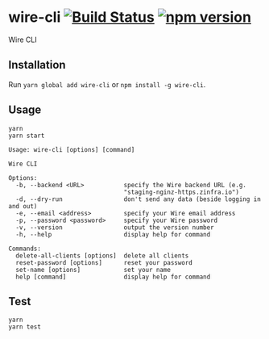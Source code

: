 # wire-cli [![Build Status](https://github.com/ffflorian/wire-cli/workflows/Build/badge.svg)](https://github.com/ffflorian/wire-cli/actions/) [![npm version](https://img.shields.io/npm/v/wire-cli.svg?style=flat)](https://www.npmjs.com/package/wire-cli)

Wire CLI

## Installation

Run `yarn global add wire-cli` or `npm install -g wire-cli`.

## Usage

```
yarn
yarn start
```

```
Usage: wire-cli [options] [command]

Wire CLI

Options:
  -b, --backend <URL>           specify the Wire backend URL (e.g.
                                "staging-nginz-https.zinfra.io")
  -d, --dry-run                 don't send any data (beside logging in and out)
  -e, --email <address>         specify your Wire email address
  -p, --password <password>     specify your Wire password
  -v, --version                 output the version number
  -h, --help                    display help for command

Commands:
  delete-all-clients [options]  delete all clients
  reset-password [options]      reset your password
  set-name [options]            set your name
  help [command]                display help for command
```

## Test

```
yarn
yarn test
```
